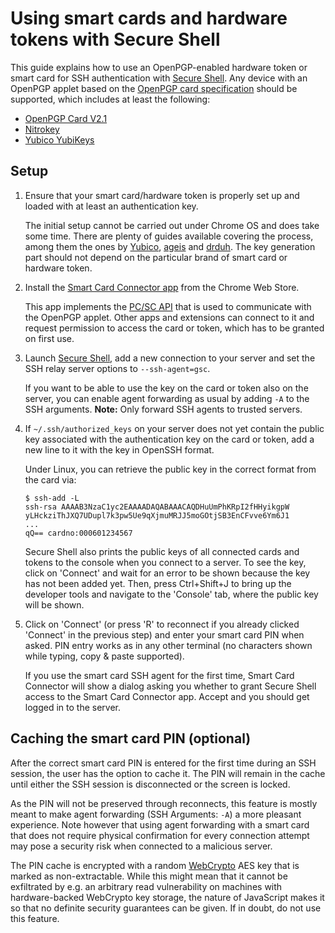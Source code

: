 # Using smart cards and hardware tokens with Secure Shell

This guide explains how to use an OpenPGP-enabled hardware token or smart card
for SSH authentication with [Secure Shell]. Any device with an OpenPGP applet
based on the [OpenPGP card specification] should be supported, which includes
at least the following:

* [OpenPGP Card V2.1](https://g10code.com/p-card.html)
* [Nitrokey](https://www.nitrokey.com/)
* [Yubico YubiKeys](https://www.yubico.com/products/yubikey-hardware/)

## Setup

1. Ensure that your smart card/hardware token is properly set up and loaded
   with at least an authentication key.

   The initial setup cannot be carried out under Chrome OS and does take some
   time. There are plenty of guides available covering the process, among
   them the ones by
   [Yubico](https://www.yubico.com/support/knowledge-base/categories/articles/use-yubikey-openpgp/),
   [ageis](https://gist.github.com/ageis/14adc308087859e199912b4c79c4aaa4) and
   [drduh](https://github.com/drduh/YubiKey-Guide). The key generation part
   should not depend on the particular brand of smart card or hardware token.

2. Install the [Smart Card Connector app] from the Chrome Web Store.

   This app implements the [PC/SC API] that is used to communicate with the
   OpenPGP applet. Other apps and extensions can connect to it and request
   permission to access the card or token, which has to be granted on first use.

3. Launch [Secure Shell], add a new connection to your server and set the SSH
   relay server options to `--ssh-agent=gsc`.

   If you want to be able to use the key on the card or token also on the
   server, you can enable agent forwarding as usual by adding `-A` to the SSH
   arguments. **Note:** Only forward SSH agents to trusted servers.

4. If `~/.ssh/authorized_keys` on your server does not yet contain the public
   key associated with the authentication key on the card or token, add a new
   line to it with the key in OpenSSH format.

   Under Linux, you can retrieve the public key in the correct format from the
   card via:
   ```console
   $ ssh-add -L
   ssh-rsa AAAAB3NzaC1yc2EAAAADAQABAAACAQDHuUmPhKRpI2fHHyikgpW
   yLHckziThJXQ7UDupl7k3pw5Ue9qXjmuMRJJ5moGOtjSB3EnCFvve6Ym6J1
   ...
   qQ== cardno:000601234567
   ```

   Secure Shell also prints the public keys of all connected cards and tokens
   to the console when you connect to a server. To see the key, click on
   'Connect' and wait for an error to be shown because the key has not been
   added yet. Then, press Ctrl+Shift+J to bring up the developer tools and
   navigate to the 'Console' tab, where the public key will be shown.

6. Click on 'Connect' (or press 'R' to reconnect if you already clicked
   'Connect' in the previous step) and enter your smart card PIN when asked.
   PIN entry works as in any other terminal (no characters shown while typing,
   copy & paste supported).

   If you use the smart card SSH agent for the first time, Smart Card Connector
   will show a dialog asking you whether to grant Secure Shell access to the
   Smart Card Connector app. Accept and you should get logged in to the server.

## Caching the smart card PIN (optional)

After the correct smart card PIN is entered for the first time during an SSH
session, the user has the option to cache it. The PIN will remain in the cache
until either the SSH session is disconnected or the screen is locked.

As the PIN will not be preserved through reconnects, this feature is mostly
meant to make agent forwarding (SSH Arguments: `-A`) a more pleasant experience.
Note however that using agent forwarding with a smart card that does not require
physical confirmation for every connection attempt may pose a security risk when
connected to a malicious server.

The PIN cache is encrypted with a random [WebCrypto] AES key that is marked as
non-extractable. While this might mean that it cannot be exfiltrated by e.g.
an arbitrary read vulnerability on machines with hardware-backed WebCrypto key
storage, the nature of JavaScript makes it so that no definite security
guarantees can be given. If in doubt, do not use this feature.

[OpenPGP card specification]: https://gnupg.org/ftp/specs/OpenPGP-smart-card-application-2.0.pdf
[PC/SC API]: https://en.wikipedia.org/wiki/PC/SC
[Secure Shell]: https://chrome.google.com/webstore/detail/iodihamcpbpeioajjeobimgagajmlibd
[Smart Card Connector app]: https://chrome.google.com/webstore/detail/khpfeaanjngmcnplbdlpegiifgpfgdco
[Yubico]: https://www.yubico.com/support/knowledge-base/categories/articles/use-yubikey-openpgp/
[WebCrypto]: https://en.wikipedia.org/wiki/Web_cryptography_API

